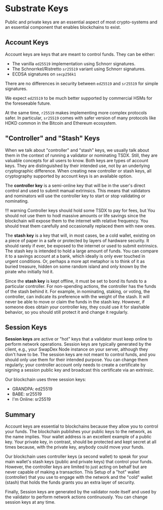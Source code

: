 # <b>Substrate Keys</b>

Public and private keys are an essential aspect of most crypto-systems and an essential component that enables blockchains to exist.

## Account Keys

Account keys are keys that are meant to control funds. They can be either:

- The vanilla ```ed25519``` implementation using Schnorr signatures.
- The Schnorrkel/Ristretto ```sr25519``` variant using Schnorr signatures.
- ECDSA signatures on ```secp256k1```

There are no differences in security between ```ed25519``` and ```sr25519``` for simple signatures.

We expect ```ed25519``` to be much better supported by commercial HSMs for the foreseeable future.

At the same time, ```r25519``` makes implementing more complex protocols safer. In particular, ```sr25519``` comes with safer version of many protocols like HDKD common in the Bitcoin and Ethereum ecosystem.

## "Controller" and "Stash" Keys

When we talk about "controller" and "stash" keys, we usually talk about them in the context of running a validator or nominating TSDX. Still, they are valuable concepts for all users to know. Both keys are types of account keys. They are distinguished by their intended use, not by an underlying cryptographic difference. When creating new controller or stash keys, all cryptography supported by account keys is an available option.

The **controller key** is a semi-online key that will be in the user's direct control and used to submit manual extrinsics. This means that validators and nominators will use the controller key to start or stop validating or nominating. 

!!! warning
    Controller keys should hold some TSDX to pay for fees, but You should not use them to hodl massive amounts or life savings since the blockchain will expose them to the internet with relative frequency. You should treat them carefully and occasionally replaced them with new ones.

The **stash key** is a key that will, in most cases, be a cold wallet, existing on a piece of paper in a safe or protected by layers of hardware security. It should rarely if ever, be exposed to the internet or used to submit extrinsics. The stash key is intended to hold a large amount of funds. You can compare it to a savings account at a bank, which ideally is only ever touched in urgent conditions. Or, perhaps a more apt metaphor is to think of it as buried treasure, hidden on some random island and only known by the pirate who initially hid it.

Since the **stash key** is kept offline, it must be set to bond its funds to a particular controller. For non-spending actions, the controller has the funds of the stash behind it. For example, in nominating, staking, or voting, the controller, can indicate its preference with the weight of the stash. It will never be able to move or claim the funds in the stash key. However, if someone does obtain your controller key, they could use it for slashable behavior, so you should still protect it and change it regularly.

## Session Keys

**Session keys** are active or "hot" keys that a validator must keep online to perform network operations. Session keys are typically generated by the client, e.g., your SwapDex Node instance on your server, although they don't have to be. The session keys are not meant to control funds, and you should only use them for their intended purpose. You can change them regularly; your controller account only needs to create a certificate by signing a session public key and broadcast this certificate via an extrinsic.

Our blockchain uses three session keys:
- GRANDPA: ed25519
- BABE: sr25519
- I'm Online: sr25519

## Summary

Account keys are essential to blockchains because they allow you to control your funds.
The blockchain publishes your public keys to the network, as the name implies. Your wallet address is an excellent example of a public key.
Your private key, in contrast, should be protected and kept secret at all times because, with the private key, anybody could move your funds.

Our blockchain uses controller keys (a second wallet) to speak for your main wallet's stash keys (public and private keys) that control your funds. However, the controller keys are limited to just acting on behalf but are never capable of making a transaction. This Setup of a "hot" wallet (controller) that you use to engage with the network and the "cold" wallet (stash) that holds the funds grants you an extra layer of security.

Finally, Session keys are generated by the validator node itself and used by the validator to perform network actions continuously.
You can change session keys at any time.